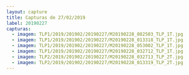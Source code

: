 ```yaml
---
layout: capture
title: Capturas de 27/02/2019
label: 20190227
capturas:
  - imagem: TLP1/2019/201902/20190227/M20190228_082503_TLP_1T.jpg
  - imagem: TLP1/2019/201902/20190227/M20190228_013318_TLP_1T.jpg
  - imagem: TLP1/2019/201902/20190227/M20190228_053002_TLP_1T.jpg
  - imagem: TLP1/2019/201902/20190227/M20190228_032712_TLP_1T.jpg
  - imagem: TLP2/2019/201902/20190227/M20190228_032713_TLP_2T.jpg
  - imagem: TLP2/2019/201902/20190227/M20190228_013319_TLP_2T.jpg
---
```

